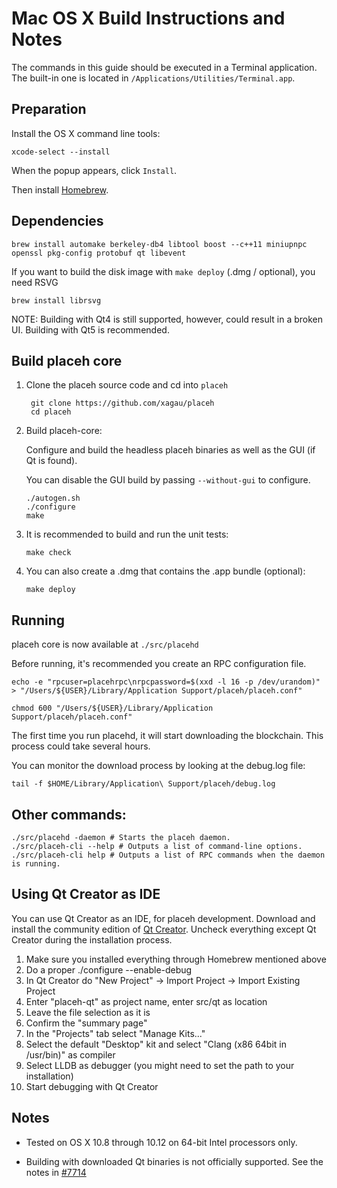 Mac OS X Build Instructions and Notes
====================================
The commands in this guide should be executed in a Terminal application.
The built-in one is located in `/Applications/Utilities/Terminal.app`.

Preparation
-----------
Install the OS X command line tools:

`xcode-select --install`

When the popup appears, click `Install`.

Then install [Homebrew](https://brew.sh).

Dependencies
----------------------

    brew install automake berkeley-db4 libtool boost --c++11 miniupnpc openssl pkg-config protobuf qt libevent

If you want to build the disk image with `make deploy` (.dmg / optional), you need RSVG

    brew install librsvg

NOTE: Building with Qt4 is still supported, however, could result in a broken UI. Building with Qt5 is recommended.

Build placeh core
------------------------

1. Clone the placeh source code and cd into `placeh`

        git clone https://github.com/xagau/placeh
        cd placeh

2.  Build placeh-core:

    Configure and build the headless placeh binaries as well as the GUI (if Qt is found).

    You can disable the GUI build by passing `--without-gui` to configure.

        ./autogen.sh
        ./configure
        make

3.  It is recommended to build and run the unit tests:

        make check

4.  You can also create a .dmg that contains the .app bundle (optional):

        make deploy

Running
-------

placeh core is now available at `./src/placehd`

Before running, it's recommended you create an RPC configuration file.

    echo -e "rpcuser=placehrpc\nrpcpassword=$(xxd -l 16 -p /dev/urandom)" > "/Users/${USER}/Library/Application Support/placeh/placeh.conf"

    chmod 600 "/Users/${USER}/Library/Application Support/placeh/placeh.conf"

The first time you run placehd, it will start downloading the blockchain. This process could take several hours.

You can monitor the download process by looking at the debug.log file:

    tail -f $HOME/Library/Application\ Support/placeh/debug.log

Other commands:
-------

    ./src/placehd -daemon # Starts the placeh daemon.
    ./src/placeh-cli --help # Outputs a list of command-line options.
    ./src/placeh-cli help # Outputs a list of RPC commands when the daemon is running.

Using Qt Creator as IDE
------------------------
You can use Qt Creator as an IDE, for placeh development.
Download and install the community edition of [Qt Creator](https://www.qt.io/download/).
Uncheck everything except Qt Creator during the installation process.

1. Make sure you installed everything through Homebrew mentioned above
2. Do a proper ./configure --enable-debug
3. In Qt Creator do "New Project" -> Import Project -> Import Existing Project
4. Enter "placeh-qt" as project name, enter src/qt as location
5. Leave the file selection as it is
6. Confirm the "summary page"
7. In the "Projects" tab select "Manage Kits..."
8. Select the default "Desktop" kit and select "Clang (x86 64bit in /usr/bin)" as compiler
9. Select LLDB as debugger (you might need to set the path to your installation)
10. Start debugging with Qt Creator

Notes
-----

* Tested on OS X 10.8 through 10.12 on 64-bit Intel processors only.

* Building with downloaded Qt binaries is not officially supported. See the notes in [#7714](https://github.com/xagau/placeh/issues/7714)
